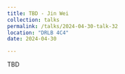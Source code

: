 ```yaml
---
title: TBD - Jin Wei
collection: talks
permalink: /talks/2024-04-30-talk-32
location: "DRLB 4C4"
date: 2024-04-30

---
```


TBD

